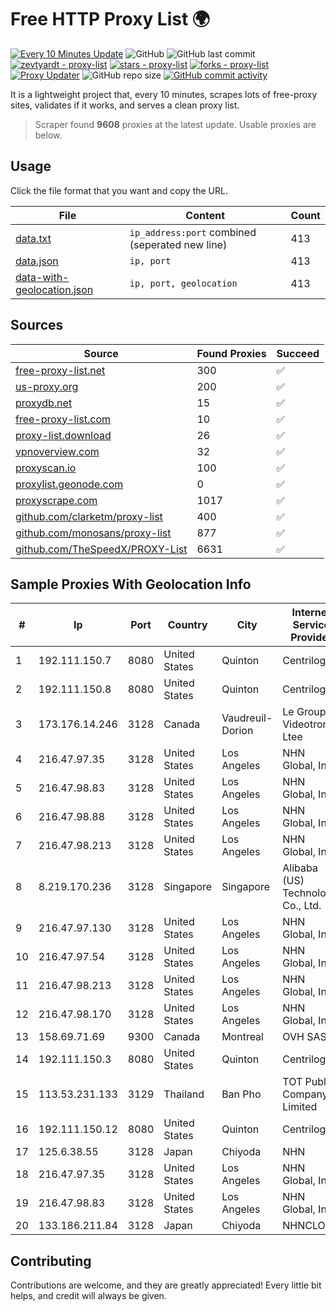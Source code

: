 
# Free HTTP Proxy List 🌍

[![Every 10 Minutes Update](https://github.com/mertguvencli/http-proxy-list/actions/workflows/main.yml/badge.svg?branch=main)](https://github.com/mertguvencli/http-proxy-list/actions/workflows/main.yml)
![GitHub](https://img.shields.io/github/license/mertguvencli/http-proxy-list)
![GitHub last commit](https://img.shields.io/github/last-commit/mertguvencli/http-proxy-list)
[![zevtyardt - proxy-list](https://img.shields.io/static/v1?label=zevtyardt&message=proxy-list&color=blue&logo=github)](https://github.com/zevtyardt/proxy-list "Go to GitHub repo")
[![stars - proxy-list](https://img.shields.io/github/stars/zevtyardt/proxy-list?style=social)](https://github.com/zevtyardt/proxy-list)
[![forks - proxy-list](https://img.shields.io/github/forks/zevtyardt/proxy-list?style=social)](https://github.com/zevtyardt/proxy-list)
[![Proxy Updater](https://github.com/zevtyardt/proxy-list/workflows/Proxy%20Updater/badge.svg)](https://github.com/zevtyardt/proxy-list/actions?query=workflow:"Proxy+Updater")
![GitHub repo size](https://img.shields.io/github/repo-size/zevtyardt/proxy-list)
[![GitHub commit activity](https://img.shields.io/github/commit-activity/m/zevtyardt/proxy-list?logo=commits)](https://github.com/zevtyardt/proxy-list/commits/main)

It is a lightweight project that, every 10 minutes, scrapes lots of free-proxy sites, validates if it works, and serves a clean proxy list.

> Scraper found **9608** proxies at the latest update. Usable proxies are below.

## Usage

Click the file format that you want and copy the URL.

|File|Content|Count|
|----|-------|-----|
|[data.txt](https://raw.githubusercontent.com/mertguvencli/http-proxy-list/main/proxy-list/data.txt)|`ip_address:port` combined (seperated new line)|413|
|[data.json](https://raw.githubusercontent.com/mertguvencli/http-proxy-list/main/proxy-list/data.json)|`ip, port`|413|
|[data-with-geolocation.json](https://raw.githubusercontent.com/mertguvencli/http-proxy-list/main/proxy-list/data-with-geolocation.json)|`ip, port, geolocation`|413|

## Sources

|Source|Found Proxies|Succeed|
|------|-------------|-------|
|[free-proxy-list.net](https://free-proxy-list.net)|300|✅|
|[us-proxy.org](https://www.us-proxy.org)|200|✅|
|[proxydb.net](http://proxydb.net)|15|✅|
|[free-proxy-list.com](https://free-proxy-list.com/?page=&port=&type%5B%5D=http&type%5B%5D=https&up_time=0&search=Search)|10|✅|
|[proxy-list.download](https://www.proxy-list.download/HTTP)|26|✅|
|[vpnoverview.com](https://vpnoverview.com/privacy/anonymous-browsing/free-proxy-servers)|32|✅|
|[proxyscan.io](https://www.proxyscan.io)|100|✅|
|[proxylist.geonode.com](https://proxylist.geonode.com/api/proxy-list?limit=300&page=1&sort_by=lastChecked&sort_type=desc&protocols=http,https)|0|✅|
|[proxyscrape.com](https://api.proxyscrape.com/v2/?request=displayproxies&protocol=http&timeout=10000&country=all&ssl=all&anonymity=all)|1017|✅|
|[github.com/clarketm/proxy-list](https://raw.githubusercontent.com/clarketm/proxy-list/master/proxy-list-raw.txt)|400|✅|
|[github.com/monosans/proxy-list](https://raw.githubusercontent.com/monosans/proxy-list/main/proxies/http.txt)|877|✅|
|[github.com/TheSpeedX/PROXY-List](https://raw.githubusercontent.com/TheSpeedX/PROXY-List/master/http.txt)|6631|✅|


## Sample Proxies With Geolocation Info

|#|Ip|Port|Country|City|Internet Service Provider|
|-|--|----|-------|----|-------------------------|
|1|192.111.150.7|8080|United States|Quinton|Centrilogic|
|2|192.111.150.8|8080|United States|Quinton|Centrilogic|
|3|173.176.14.246|3128|Canada|Vaudreuil-Dorion|Le Groupe Videotron Ltee|
|4|216.47.97.35|3128|United States|Los Angeles|NHN Global, Inc.|
|5|216.47.98.83|3128|United States|Los Angeles|NHN Global, Inc.|
|6|216.47.98.88|3128|United States|Los Angeles|NHN Global, Inc.|
|7|216.47.98.213|3128|United States|Los Angeles|NHN Global, Inc.|
|8|8.219.170.236|3128|Singapore|Singapore|Alibaba (US) Technology Co., Ltd.|
|9|216.47.97.130|3128|United States|Los Angeles|NHN Global, Inc.|
|10|216.47.97.54|3128|United States|Los Angeles|NHN Global, Inc.|
|11|216.47.98.213|3128|United States|Los Angeles|NHN Global, Inc.|
|12|216.47.98.170|3128|United States|Los Angeles|NHN Global, Inc.|
|13|158.69.71.69|9300|Canada|Montreal|OVH SAS|
|14|192.111.150.3|8080|United States|Quinton|Centrilogic|
|15|113.53.231.133|3129|Thailand|Ban Pho|TOT Public Company Limited|
|16|192.111.150.12|8080|United States|Quinton|Centrilogic|
|17|125.6.38.55|3128|Japan|Chiyoda|NHN|
|18|216.47.97.35|3128|United States|Los Angeles|NHN Global, Inc.|
|19|216.47.98.83|3128|United States|Los Angeles|NHN Global, Inc.|
|20|133.186.211.84|3128|Japan|Chiyoda|NHNCLOUD|



## Contributing

Contributions are welcome, and they are greatly appreciated! Every
little bit helps, and credit will always be given.

